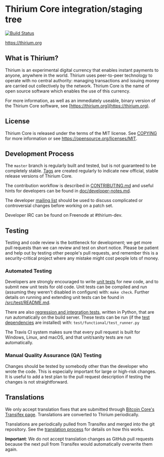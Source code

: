 Thirium Core integration/staging tree
=====================================

[![Build Status](https://travis-ci.org/thirium-project/thirium.svg?branch=master)](https://travis-ci.org/thirium-project/thirium)

https://thirium.org

What is Thirium?
----------------

Thirium is an experimental digital currency that enables instant payments to
anyone, anywhere in the world. Thirium uses peer-to-peer technology to operate
with no central authority: managing transactions and issuing money are carried
out collectively by the network. Thirium Core is the name of open source
software which enables the use of this currency.

For more information, as well as an immediately useable, binary version of
the Thirium Core software, see [https://thirium.org](https://thirium.org).

License
-------

Thirium Core is released under the terms of the MIT license. See [COPYING](COPYING) for more
information or see https://opensource.org/licenses/MIT.

Development Process
-------------------

The `master` branch is regularly built and tested, but is not guaranteed to be
completely stable. [Tags](https://github.com/thirium-project/thirium/tags) are created
regularly to indicate new official, stable release versions of Thirium Core.

The contribution workflow is described in [CONTRIBUTING.md](CONTRIBUTING.md)
and useful hints for developers can be found in [doc/developer-notes.md](doc/developer-notes.md).

The developer [mailing list](https://groups.google.com/forum/#!forum/thirium-dev)
should be used to discuss complicated or controversial changes before working
on a patch set.

Developer IRC can be found on Freenode at #thirium-dev.

Testing
-------

Testing and code review is the bottleneck for development; we get more pull
requests than we can review and test on short notice. Please be patient and help out by testing
other people's pull requests, and remember this is a security-critical project where any mistake might cost people
lots of money.

### Automated Testing

Developers are strongly encouraged to write [unit tests](src/test/README.md) for new code, and to
submit new unit tests for old code. Unit tests can be compiled and run
(assuming they weren't disabled in configure) with: `make check`. Further details on running
and extending unit tests can be found in [/src/test/README.md](/src/test/README.md).

There are also [regression and integration tests](/test), written
in Python, that are run automatically on the build server.
These tests can be run (if the [test dependencies](/test) are installed) with: `test/functional/test_runner.py`

The Travis CI system makes sure that every pull request is built for Windows, Linux, and macOS, and that unit/sanity tests are run automatically.

### Manual Quality Assurance (QA) Testing

Changes should be tested by somebody other than the developer who wrote the
code. This is especially important for large or high-risk changes. It is useful
to add a test plan to the pull request description if testing the changes is
not straightforward.

Translations
------------

We only accept translation fixes that are submitted through [Bitcoin Core's Transifex page](https://www.transifex.com/projects/p/bitcoin/).
Translations are converted to Thirium periodically.

Translations are periodically pulled from Transifex and merged into the git repository. See the
[translation process](doc/translation_process.md) for details on how this works.

**Important**: We do not accept translation changes as GitHub pull requests because the next
pull from Transifex would automatically overwrite them again.
